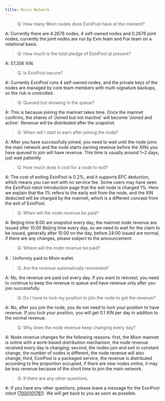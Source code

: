 ```yaml
---
title: Mixin Network
--- 
```


> Q: How many Mixin nodes does ExinPool have at the moment?

A: Currently there are 4.2678 nodes, 4 self-owned nodes and 0.2678 joint nodes, currently the joint nodes are run by Exin team and Fox team on a rotational basis.

> Q: How much is the total pledge of ExinPool at present?

A: 57,356 XIN.

> Q: Is ExinPool secure?

A: Currently ExinPool runs 4 self-owned nodes, and the private keys of the nodes are managed by core team members with multi-signature backups, so the risk is controlled.

> Q: Queued but showing in the queue?

A: This is because joining the mainnet takes time. Once the mainnet confirms, the shares of 'Joined but not inactive' will become 'Joined and active'. Revenue will be distributed after the snapshot.

> Q: When will I start to earn after joining the node?

A: After you have successfully joined, you need to wait until the node joins the main network and the node starts earning revenue before the XINs you have queued to join will have revenue. This time is usually around 1~2 days, just wait patiently.

> Q: How much does it cost for a node to exit?

A: The cost of exiting ExinPool is 0.2%, and it supports EPC deduction, which means you can exit with no service fee. Some users may have seen the ExinPool robot introduction page that the exit node is charged 1%. Here we explain that the 1% refers to the early exit from the node, and the XIN deducted will be charged by the mainnet, which is a different concept from the exit of ExinPool.

> Q: When will the node revenue be paid?

A: Beijing time 8:00 am snapshot every day, the mainnet node revenue are issued after 15:00 Beijing time every day, so we need to wait for the claim to be issued, generally after 15:00 on the day, before 24:00 issued are normal, if there are any changes, please subject to the announcement.

> Q: Where will the node revenue be paid?

A：Uniformly paid to Mixin wallet.

> Q: Are the revenue automatically reinvested?

A: No, the revenue are paid out every day. If you want to reinvest, you need to continue to keep the revenue in queue and have revenue only after you join successfully.

> Q: Do I have to lock my position to join the node to get the revenue?

A: No, after you join the node, you do not need to lock your position to have revenue. If you lock your position, you will get 0.1 XIN per day in addition to the normal revenue.

> Q: Why does the node revenue keep changing every day?

A: Node revenue changes for the following reasons: first, the Mixin mainnet is online with a work-based distribution mechanism, the node revenue received every day is changing; second, the nodes join and exit in constant change, the number of nodes is different, the node revenue will also change; third, ExinPool is a packaged service, the revenue is distributed according to the proportion occupied, if there are new nodes online, it may be less revenue because of the short time to join the main network.

> Q: If there are any other questions.

A: If you have any other questions, please leave a message for the ExinPool robot ([7000101761](https://mixin.one/codes/791f20db-51ce-4af2-918b-7496864ab833
)). We will get back to you as soon as possible.